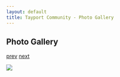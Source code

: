 ```yaml
---
layout: default
title: Tayport Community - Photo Gallery
---
```

## Photo Gallery

[prev](http://tayport.org.uk/photo/306) [next](http://tayport.org.uk/photo/308)

![ ](http://tayport.org.uk/media/307.jpg " ")

